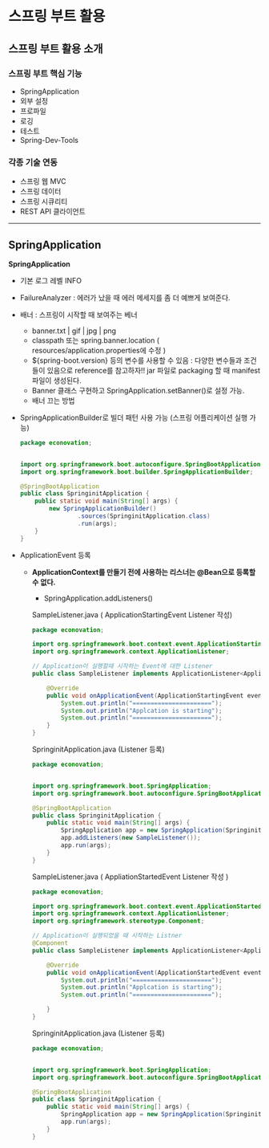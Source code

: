 # 스프링 부트 활용

## 스프링 부트 활용 소개

### 스프링 부트 핵심 기능

- SpringApplication
- 외부 설정
- 프로파일
- 로깅
- 테스트
- Spring-Dev-Tools

### 각종 기술 연동

- 스프링 웹 MVC
- 스프링 데이터
- 스프링 시큐리티
- REST API 클라이언트

---

## SpringApplication

**SpringApplication**

- 기본 로그 레벨 INFO

- FailureAnalyzer : 에러가 났을 때 에러 메세지를 좀 더 예쁘게 보여준다.

- 배너 : 스프링이 시작할 때 보여주는 베너

   - banner.txt | gif | jpg | png
   - classpath 또는 spring.banner.location ( resources/application.properties에 수정 )
   - ${spring-boot.version} 등의 변수를 사용할 수 있음  : 다양한 변수들과 조건들이 있음으로 reference를 참고하자!!
      jar 파일로 packaging 할 때 manifest파일이 생성된다.
   - Banner 클래스 구현하고 SpringApplication.setBanner()로 설정 가능.
   - 배너 끄는 방법

- SpringApplicationBuilder로 빌더 패턴 사용 가능 (스프링 어플리케이션 실행 가능)

   ```java
   package econovation;
   
   
   import org.springframework.boot.autoconfigure.SpringBootApplication;
   import org.springframework.boot.builder.SpringApplicationBuilder;
   
   @SpringBootApplication
   public class SpringinitApplication {
       public static void main(String[] args) {
           new SpringApplicationBuilder()
                   .sources(SpringinitApplication.class)
                   .run(args);
       }
   }
   
   ```

- ApplicationEvent 등록

   - **ApplicationContext를 만들기 전에 사용하는 리스너는 @Bean으로 등록할 수 없다.**

      - SpringApplication.addListeners()

      SampleListener.java ( ApplicationStartingEvent Listener 작성)

      ```java
      package econovation;
      
      import org.springframework.boot.context.event.ApplicationStartingEvent;
      import org.springframework.context.ApplicationListener;
      
      // Application이 실행할때 시작하는 Event에 대한 Listener
      public class SampleListener implements ApplicationListener<ApplicationStartingEvent> {
      
          @Override
          public void onApplicationEvent(ApplicationStartingEvent event) {
              System.out.println("======================");
              System.out.println("Applcation is starting");
              System.out.println("======================");
          }
      }
      
      ```

      SpringinitApplication.java (Listener 등록)

      ```java
      package econovation;
      
      
      import org.springframework.boot.SpringApplication;
      import org.springframework.boot.autoconfigure.SpringBootApplication;
      
      @SpringBootApplication
      public class SpringinitApplication {
          public static void main(String[] args) {
              SpringApplication app = new SpringApplication(SpringinitApplication.class);
              app.addListeners(new SampleListener());
              app.run(args);
          }
      }
      
      ```

      SampleListener.java ( AppliationStartedEvent Listener 작성 )

      ```java
      package econovation;
      
      import org.springframework.boot.context.event.ApplicationStartedEvent;
      import org.springframework.context.ApplicationListener;
      import org.springframework.stereotype.Component;
      
      // Application이 실행되었을 때 시작하는 Listner
      @Component
      public class SampleListener implements ApplicationListener<ApplicationStartedEvent> {
      
          @Override
          public void onApplicationEvent(ApplicationStartedEvent event) {
              System.out.println("======================");
              System.out.println("Applcation is starting");
              System.out.println("======================");
      
          }
      }
      
      ```

      SpringinitApplication.java (Listener 등록)

      ```java
      package econovation;
      
      
      import org.springframework.boot.SpringApplication;
      import org.springframework.boot.autoconfigure.SpringBootApplication;
      
      @SpringBootApplication
      public class SpringinitApplication {
          public static void main(String[] args) {
              SpringApplication app = new SpringApplication(SpringinitApplication.class);
              app.run(args);
          }
      }
      
      ```

      

































